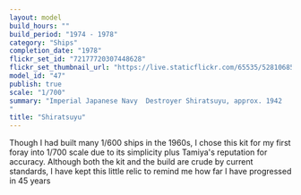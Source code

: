 ```yaml
---
layout: model
build_hours: ""
build_period: "1974 - 1978"
category: "Ships"
completion_date: "1978"
flickr_set_id: "72177720307448628"
flickr_set_thumbnail_url: "https://live.staticflickr.com/65535/52810685762_f332022740_m.jpg"
model_id: "47"
publish: true
scale: "1/700"
summary: "Imperial Japanese Navy  Destroyer Shiratsuyu, approx. 1942
"
title: "Shiratsuyu"
---
```


Though I had built many 1/600 ships in the 1960s, I chose this kit for my first foray into 1/700 scale due to its simplicity plus Tamiya's reputation for accuracy. Although both the kit and the build are crude by current standards, I have kept this little relic to remind me how far I have progressed in 45 years

